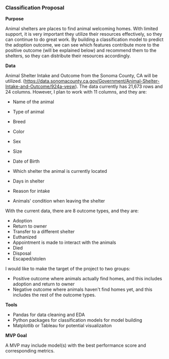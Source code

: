 ### Classification Proposal

**Purpose**

Animal shelters are places to find animal welcoming homes. With limited support, it is very important they utilize their resources effectively, so they can continue to do great work. By building a classification model to predict the adoption outcome, we can see which features contribute more to the positive outcome (will be explained below) and recommend them to the shelters, so they can distribute their resources accordingly.

**Data**

Animal Shelter Intake and Outcome from the Sonoma County, CA will be utilized. (https://data.sonomacounty.ca.gov/Government/Animal-Shelter-Intake-and-Outcome/924a-vesw).  The data currently has 21,673 rows and 24 columns.  However, I plan to work with 11 columns, and they are:

* Name of the animal
* Type of animal

* Breed
* Color
* Sex
* Size
* Date of Birth
* Which shelter the animal is currently located
* Days in shelter
* Reason for intake
* Animals' condition when leaving the shelter

With the current data, there are 8 outcome types, and they are:

* Adoption
* Return to owner
* Transfer to a different shelter
* Euthanized
* Appointment is made to interact with the animals
* Died
* Disposal
* Escaped/stolen

I would like to make the target of the project to two groups: 

* Positive outcome where animals actually find homes, and this includes adoption and return to owner
* Negative outcome where animals haven't find homes yet, and this includes the rest of the outcome types.

**Tools**

* Pandas for data cleaning and EDA
* Python packages for classification models for model building
* Matplotlib or Tableau for potential visualizaiton

**MVP Goal**

A MVP may include model(s) with the best performance score and corresponding metrics.

